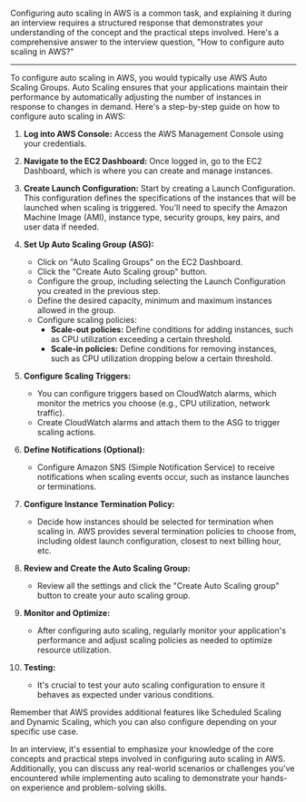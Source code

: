 Configuring auto scaling in AWS is a common task, and explaining it during an interview requires a structured response that demonstrates your understanding of the concept and the practical steps involved. Here's a comprehensive answer to the interview question, "How to configure auto scaling in AWS?"

---

To configure auto scaling in AWS, you would typically use AWS Auto Scaling Groups. Auto Scaling ensures that your applications maintain their performance by automatically adjusting the number of instances in response to changes in demand. Here's a step-by-step guide on how to configure auto scaling in AWS:

1. **Log into AWS Console:**
   Access the AWS Management Console using your credentials.

2. **Navigate to the EC2 Dashboard:**
   Once logged in, go to the EC2 Dashboard, which is where you can create and manage instances.

3. **Create Launch Configuration:**
   Start by creating a Launch Configuration. This configuration defines the specifications of the instances that will be launched when scaling is triggered. You'll need to specify the Amazon Machine Image (AMI), instance type, security groups, key pairs, and user data if needed.

4. **Set Up Auto Scaling Group (ASG):**
   - Click on "Auto Scaling Groups" on the EC2 Dashboard.
   - Click the "Create Auto Scaling group" button.
   - Configure the group, including selecting the Launch Configuration you created in the previous step.
   - Define the desired capacity, minimum and maximum instances allowed in the group.
   - Configure scaling policies:
     - **Scale-out policies:** Define conditions for adding instances, such as CPU utilization exceeding a certain threshold.
     - **Scale-in policies:** Define conditions for removing instances, such as CPU utilization dropping below a certain threshold.

5. **Configure Scaling Triggers:**
   - You can configure triggers based on CloudWatch alarms, which monitor the metrics you choose (e.g., CPU utilization, network traffic).
   - Create CloudWatch alarms and attach them to the ASG to trigger scaling actions.

6. **Define Notifications (Optional):**
   - Configure Amazon SNS (Simple Notification Service) to receive notifications when scaling events occur, such as instance launches or terminations.

7. **Configure Instance Termination Policy:**
   - Decide how instances should be selected for termination when scaling in. AWS provides several termination policies to choose from, including oldest launch configuration, closest to next billing hour, etc.

8. **Review and Create the Auto Scaling Group:**
   - Review all the settings and click the "Create Auto Scaling group" button to create your auto scaling group.

9. **Monitor and Optimize:**
   - After configuring auto scaling, regularly monitor your application's performance and adjust scaling policies as needed to optimize resource utilization.

10. **Testing:**
    - It's crucial to test your auto scaling configuration to ensure it behaves as expected under various conditions.

Remember that AWS provides additional features like Scheduled Scaling and Dynamic Scaling, which you can also configure depending on your specific use case.

In an interview, it's essential to emphasize your knowledge of the core concepts and practical steps involved in configuring auto scaling in AWS. Additionally, you can discuss any real-world scenarios or challenges you've encountered while implementing auto scaling to demonstrate your hands-on experience and problem-solving skills.
